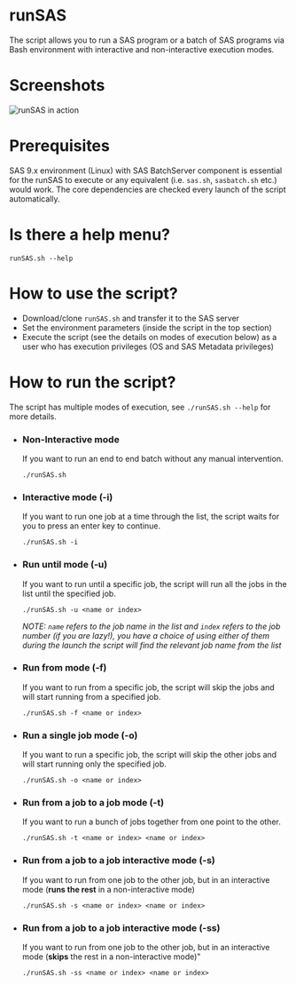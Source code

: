 # runSAS
The script allows you to run a SAS program or a batch of SAS programs via Bash environment with interactive and non-interactive execution modes.

# Screenshots
![runSAS in action](https://i.imgur.com/gidqfox.png)

# Prerequisites
SAS 9.x environment (Linux) with SAS BatchServer component is essential for the runSAS to execute or any equivalent (i.e. `sas.sh`, `sasbatch.sh` etc.) would work. The core dependencies are checked every launch of the script automatically.

# Is there a help menu?
 `runSAS.sh --help`

# How to use the script?
  * Download/clone `runSAS.sh` and transfer it to the SAS server
  * Set the environment parameters (inside the script in the top section)
  * Execute the script (see the details on modes of execution below) as a user who has execution privileges (OS and SAS Metadata privileges)

# How to run the script? 
The script has multiple modes of execution, see `./runSAS.sh --help` for more details. 

* ### Non-Interactive mode
  If you want to run an end to end batch without any manual intervention.
  
  `./runSAS.sh`
  
* ### Interactive mode (-i)
  If you want to run one job at a time through the list, the script waits for you to press an enter key to continue.
  
  `./runSAS.sh -i`
  
* ### Run until mode (-u)
  If you want to run until a specific job, the script will run all the jobs in the list until the specified job.
  
  `./runSAS.sh -u <name or index>`
  
  *NOTE: `name` refers to the job name in the list and `index` refers to the job number (if you are lazy!), you have a choice of using     either of them during the launch the script will find the relevant job name from the list*

* ### Run from mode (-f)
  If you want to run from a specific job, the script will skip the jobs and will start running from a specified job.
  
  `./runSAS.sh -f <name or index>`
  
* ### Run a single job mode (-o)
  If you want to run a specific job, the script will skip the other jobs and will start running only the specified job.
  
  `./runSAS.sh -o <name or index>`
  
* ### Run from a job to a job mode (-t)
  If you want to run a bunch of jobs together from one point to the other.
  
  `./runSAS.sh -t <name or index> <name or index>` 
  
* ### Run from a job to a job interactive mode (-s)
  If you want to run from one job to the other job, but in an interactive mode (__runs the rest__ in a non-interactive mode)  
  
  `./runSAS.sh -s <name or index> <name or index>` 
  
* ### Run from a job to a job interactive mode (-ss)
  If you want to run from one job to the other job, but in an interactive mode (__skips__ the rest in a non-interactive       mode)" 
  
  `./runSAS.sh -ss <name or index> <name or index>` 
